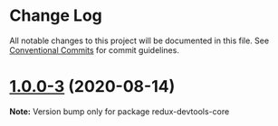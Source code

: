 # Change Log

All notable changes to this project will be documented in this file.
See [Conventional Commits](https://conventionalcommits.org) for commit guidelines.

# [1.0.0-3](https://github.com/reduxjs/redux-devtools/compare/redux-devtools-core@1.0.0-2...redux-devtools-core@1.0.0-3) (2020-08-14)

**Note:** Version bump only for package redux-devtools-core
